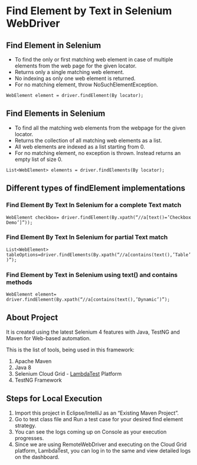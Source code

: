 # Find Element by Text in Selenium WebDriver

## Find Element in Selenium
- To find the only or first matching web element in case of multiple elements from the web page for the given locator.
- Returns only a single matching web element.
- No indexing as only one web element is returned.
- For no matching element, throw NoSuchElementException.

```WebElement element = driver.findElement(By locator);```

## Find Elements in Selenium
- To find all the matching web elements from the webpage for the given locator.
- Returns the collection of all matching web elements as a list.
- All web elements are indexed as a list starting from 0.
- For no matching element, no exception is thrown. Instead returns an empty list of size 0.

```List<WebElement> elements = driver.findElements(By locator);```

## Different types of findElement implementations
### Find Element By Text In Selenium for a complete Text match
```WebElement checkbox= driver.findElement(By.xpath(“//a[text()=’Checkbox Demo’]”));```

### Find Element By Text In Selenium for partial Text match
```List<WebElement> tableOptions=driver.findElements(By.xpath(“//a[contains(text(),’Table’)”);```

### Find Element by Text in Selenium using text() and contains methods
```WebElement element= driver.findElement(By.xpath(“//a[contains(text(),’Dynamic’)”);```



## About Project
It is created using the latest Selenium 4 features with Java, TestNG and Maven for Web-based automation.

This is the list of tools, being used in this framework:
1. Apache Maven
2. Java 8
3. Selenium Cloud Grid - [LambdaTest](https://www.lambdatest.com) Platform
4. TestNG Framework

## Steps for Local Execution
1. Import this project in Eclipse/IntelliJ as an “Existing Maven Project”.
2. Go to test class file and Run a test case for your desired find element strategy.
3. You can see the logs coming up on Console as your execution progresses.
4. Since we are using RemoteWebDriver and executing on the Cloud Grid platform, LambdaTest, you can log in to the same and view detailed logs on the dashboard.

